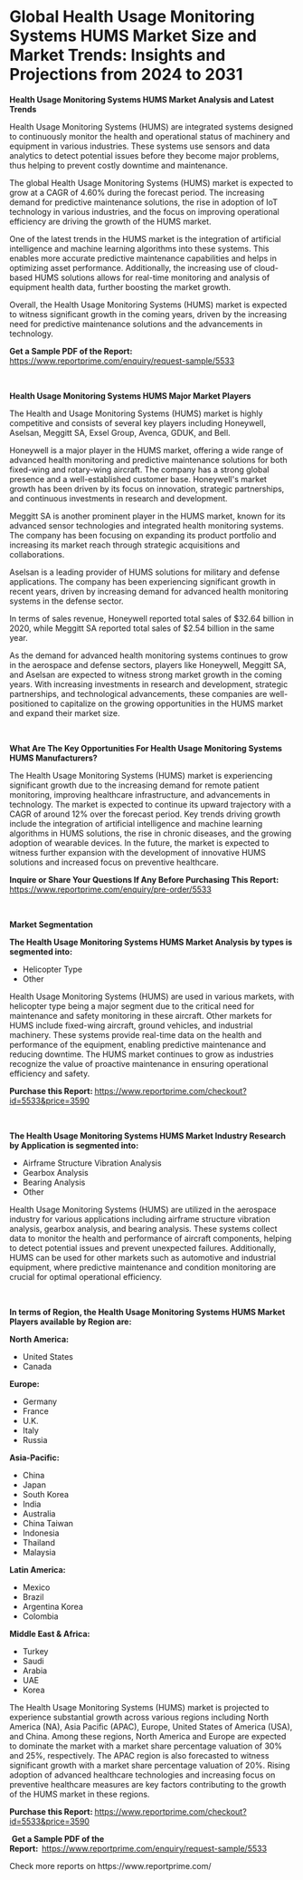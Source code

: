 <p><h1>Global Health Usage Monitoring Systems HUMS Market Size and Market Trends: Insights and Projections from 2024 to 2031</h1></p><p><strong>Health Usage Monitoring Systems HUMS Market Analysis and Latest Trends</strong></p>
<p><p>Health Usage Monitoring Systems (HUMS) are integrated systems designed to continuously monitor the health and operational status of machinery and equipment in various industries. These systems use sensors and data analytics to detect potential issues before they become major problems, thus helping to prevent costly downtime and maintenance.</p><p>The global Health Usage Monitoring Systems (HUMS) market is expected to grow at a CAGR of 4.60% during the forecast period. The increasing demand for predictive maintenance solutions, the rise in adoption of IoT technology in various industries, and the focus on improving operational efficiency are driving the growth of the HUMS market.</p><p>One of the latest trends in the HUMS market is the integration of artificial intelligence and machine learning algorithms into these systems. This enables more accurate predictive maintenance capabilities and helps in optimizing asset performance. Additionally, the increasing use of cloud-based HUMS solutions allows for real-time monitoring and analysis of equipment health data, further boosting the market growth.</p><p>Overall, the Health Usage Monitoring Systems (HUMS) market is expected to witness significant growth in the coming years, driven by the increasing need for predictive maintenance solutions and the advancements in technology.</p></p>
<p><strong>Get a Sample PDF of the Report:&nbsp;</strong> <a href="https://www.reportprime.com/enquiry/request-sample/5533">https://www.reportprime.com/enquiry/request-sample/5533</a></p>
<p>&nbsp;</p>
<p><strong>Health Usage Monitoring Systems HUMS Major Market Players</strong></p>
<p><p>The Health and Usage Monitoring Systems (HUMS) market is highly competitive and consists of several key players including Honeywell, Aselsan, Meggitt SA, Exsel Group, Avenca, GDUK, and Bell.</p><p>Honeywell is a major player in the HUMS market, offering a wide range of advanced health monitoring and predictive maintenance solutions for both fixed-wing and rotary-wing aircraft. The company has a strong global presence and a well-established customer base. Honeywell's market growth has been driven by its focus on innovation, strategic partnerships, and continuous investments in research and development.</p><p>Meggitt SA is another prominent player in the HUMS market, known for its advanced sensor technologies and integrated health monitoring systems. The company has been focusing on expanding its product portfolio and increasing its market reach through strategic acquisitions and collaborations.</p><p>Aselsan is a leading provider of HUMS solutions for military and defense applications. The company has been experiencing significant growth in recent years, driven by increasing demand for advanced health monitoring systems in the defense sector.</p><p>In terms of sales revenue, Honeywell reported total sales of $32.64 billion in 2020, while Meggitt SA reported total sales of $2.54 billion in the same year.</p><p>As the demand for advanced health monitoring systems continues to grow in the aerospace and defense sectors, players like Honeywell, Meggitt SA, and Aselsan are expected to witness strong market growth in the coming years. With increasing investments in research and development, strategic partnerships, and technological advancements, these companies are well-positioned to capitalize on the growing opportunities in the HUMS market and expand their market size.</p></p>
<p>&nbsp;</p>
<p><strong>What Are The Key Opportunities For Health Usage Monitoring Systems HUMS Manufacturers?</strong></p>
<p><p>The Health Usage Monitoring Systems (HUMS) market is experiencing significant growth due to the increasing demand for remote patient monitoring, improving healthcare infrastructure, and advancements in technology. The market is expected to continue its upward trajectory with a CAGR of around 12% over the forecast period. Key trends driving growth include the integration of artificial intelligence and machine learning algorithms in HUMS solutions, the rise in chronic diseases, and the growing adoption of wearable devices. In the future, the market is expected to witness further expansion with the development of innovative HUMS solutions and increased focus on preventive healthcare.</p></p>
<p><strong>Inquire or Share Your Questions If Any Before Purchasing This Report:</strong> <a href="https://www.reportprime.com/enquiry/pre-order/5533">https://www.reportprime.com/enquiry/pre-order/5533</a></p>
<p>&nbsp;</p>
<p><strong>Market Segmentation</strong></p>
<p><strong>The Health Usage Monitoring Systems HUMS Market Analysis by types is segmented into:</strong></p>
<p><ul><li>Helicopter Type</li><li>Other</li></ul></p>
<p><p>Health Usage Monitoring Systems (HUMS) are used in various markets, with helicopter type being a major segment due to the critical need for maintenance and safety monitoring in these aircraft. Other markets for HUMS include fixed-wing aircraft, ground vehicles, and industrial machinery. These systems provide real-time data on the health and performance of the equipment, enabling predictive maintenance and reducing downtime. The HUMS market continues to grow as industries recognize the value of proactive maintenance in ensuring operational efficiency and safety.</p></p>
<p><strong>Purchase this Report:&nbsp;</strong><a href="https://www.reportprime.com/checkout?id=5533&price=3590">https://www.reportprime.com/checkout?id=5533&price=3590</a></p>
<p>&nbsp;</p>
<p><strong>The Health Usage Monitoring Systems HUMS Market Industry Research by Application is segmented into:</strong></p>
<p><ul><li>Airframe Structure Vibration Analysis</li><li>Gearbox Analysis</li><li>Bearing Analysis</li><li>Other</li></ul></p>
<p><p>Health Usage Monitoring Systems (HUMS) are utilized in the aerospace industry for various applications including airframe structure vibration analysis, gearbox analysis, and bearing analysis. These systems collect data to monitor the health and performance of aircraft components, helping to detect potential issues and prevent unexpected failures. Additionally, HUMS can be used for other markets such as automotive and industrial equipment, where predictive maintenance and condition monitoring are crucial for optimal operational efficiency.</p></p>
<p>&nbsp;</p>
<p><strong>In terms of Region, the Health Usage Monitoring Systems HUMS Market Players available by Region are:</strong></p>
<p>
    <p> <strong> North America: </strong>
        <ul>
            <li>United States</li>
            <li>Canada</li>
        </ul>
        </p> 
    <p> <strong> Europe: </strong>
        <ul>
            <li>Germany</li>
            <li>France</li>
            <li>U.K.</li>
            <li>Italy</li>
            <li>Russia</li>
        </ul>
        </p> 
    <p> <strong> Asia-Pacific: </strong>
        <ul>
            <li>China</li>
            <li>Japan</li>
            <li>South Korea</li>
            <li>India</li>
            <li>Australia</li>
            <li>China Taiwan</li>
            <li>Indonesia</li>
            <li>Thailand</li>
            <li>Malaysia</li>
        </ul>
        </p> 
    <p> <strong> Latin America: </strong>
        <ul>
            <li>Mexico</li>
            <li>Brazil</li>
            <li>Argentina Korea</li>
            <li>Colombia</li>
        </ul>
        </p> 
    <p> <strong> Middle East & Africa: </strong>
        <ul>
            <li>Turkey</li>
            <li>Saudi</li>
            <li>Arabia</li>
            <li>UAE</li>
            <li>Korea</li>
        </ul>
    </p>
    </p>
<p><p>The Health Usage Monitoring Systems (HUMS) market is projected to experience substantial growth across various regions including North America (NA), Asia Pacific (APAC), Europe, United States of America (USA), and China. Among these regions, North America and Europe are expected to dominate the market with a market share percentage valuation of 30% and 25%, respectively. The APAC region is also forecasted to witness significant growth with a market share percentage valuation of 20%. Rising adoption of advanced healthcare technologies and increasing focus on preventive healthcare measures are key factors contributing to the growth of the HUMS market in these regions.</p></p>
<p><strong>Purchase this Report: </strong><a href="https://www.reportprime.com/checkout?id=5533&price=3590">https://www.reportprime.com/checkout?id=5533&price=3590</a></p>
<p>&nbsp;<strong>Get a Sample PDF of the Report:&nbsp;&nbsp;</strong><a href="https://www.reportprime.com/enquiry/request-sample/5533">https://www.reportprime.com/enquiry/request-sample/5533</a></p>
<p><strong></strong></p>
<p>Check more reports on https://www.reportprime.com/</p>
